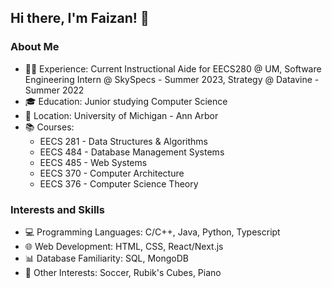 ## Hi there, I'm Faizan! 👋

### About Me

- 👨‍💻 Experience: Current Instructional Aide for EECS280 @ UM, Software Engineering Intern @ SkySpecs - Summer 2023, Strategy @ Datavine - Summer 2022
- 🎓 Education: Junior studying Computer Science
- 📍 Location: University of Michigan - Ann Arbor
- 📚 Courses:
  - EECS 281 - Data Structures & Algorithms
  - EECS 484 - Database Management Systems
  - EECS 485 - Web Systems
  - EECS 370 - Computer Architecture
  - EECS 376 - Computer Science Theory

### Interests and Skills

- 💻 Programming Languages: C/C++, Java, Python, Typescript
- 🌐 Web Development: HTML, CSS, React/Next.js
- 📊 Database Familiarity: SQL, MongoDB
- 🚀 Other Interests: Soccer, Rubik's Cubes, Piano
